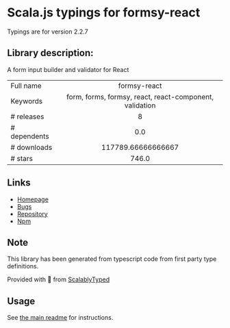 
# Scala.js typings for formsy-react

Typings are for version 2.2.7

## Library description:
A form input builder and validator for React

|                    |                 |
| ------------------ | :-------------: |
| Full name          | formsy-react |
| Keywords           | form, forms, formsy, react, react-component, validation |
| # releases         | 8 |
| # dependents       | 0.0 |
| # downloads        | 117789.66666666667 |
| # stars            | 746.0 |

## Links
- [Homepage](https://github.com/formsy/formsy-react)
- [Bugs](https://github.com/formsy/formsy-react/issues)
- [Repository](https://github.com/formsy/formsy-react)
- [Npm](https://www.npmjs.com/package/formsy-react)
    


## Note
This library has been generated from typescript code from first party type definitions.

Provided with :purple_heart: from [ScalablyTyped](https://github.com/oyvindberg/ScalablyTyped)

## Usage
See [the main readme](../../readme.md) for instructions.


